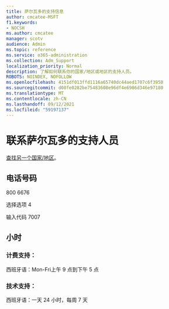 ```yaml
---
title: 萨尔瓦多的支持信息
author: cmcatee-MSFT
f1.keywords:
- NOCSH
ms.author: cmcatee
manager: scotv
audience: Admin
ms.topic: reference
ms.service: o365-administration
ms.collection: Adm_Support
localization_priority: Normal
description: 了解如何联系你的国家/地区或地区的支持人员。
ROBOTS: NOINDEX, NOFOLLOW
ms.openlocfilehash: 4151df013ffd1116a65740dc44aed1707c6f3950
ms.sourcegitcommit: d08fe0282be75483608e96df4e6986d346e97180
ms.translationtype: MT
ms.contentlocale: zh-CN
ms.lasthandoff: 09/12/2021
ms.locfileid: "59197137"
---
```

# <a name="contact-support-for-el-salvador"></a>联系萨尔瓦多的支持人员

[查找另一个国家/地区](../../business-video/get-help-support.md)。

## <a name="phone-number"></a>电话号码
800 6676

选择选项 4

输入代码 7007

## <a name="hours"></a>小时
### <a name="billing-support"></a>计费支持：

西班牙语：Mon-Fri上午 9 点到下午 5 点

### <a name="technical-support"></a>技术支持：

西班牙语：一天 24 小时，每周 7 天
